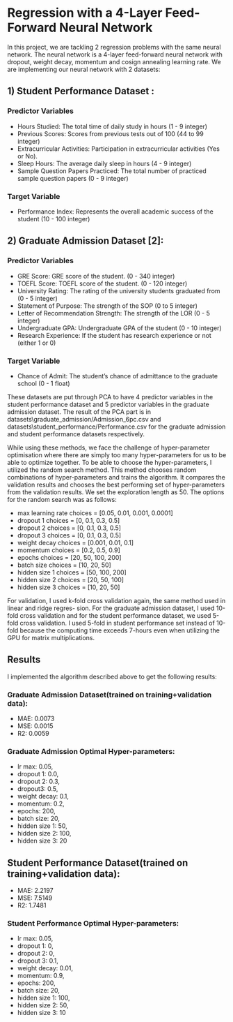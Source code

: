# Regression with a 4-Layer Feed-Forward Neural Network

  In this project, we are tackling 2 regression problems with the same neural network. The neural network is a 4-layer feed-forward neural network with dropout, weight decay, momentum and cosign annealing learning rate. We are implementing our neural network with 2 datasets:
## 1) Student Performance Dataset :
  ### Predictor Variables
  - Hours Studied: The total time of daily study in hours (1 - 9 integer)
  - Previous Scores: Scores from previous tests out of 100 (44 to 99 integer)
  - Extracurricular Activities: Participation in extracurricular activities (Yes or No).
  - Sleep Hours: The average daily sleep in hours (4 - 9 integer)
  - Sample Question Papers Practiced: The total number of practiced sample question papers (0 - 9 integer)
  ### Target Variable
  - Performance Index: Represents the overall academic success of the student (10 - 100 integer)
## 2) Graduate Admission Dataset [2]:
  ### Predictor Variables
  - GRE Score: GRE score of the student. (0 - 340 integer)
  - TOEFL Score: TOEFL score of the student. (0 - 120 integer)
  - University Rating: The rating of the university students graduated from (0 - 5 integer)
  - Statement of Purpose: The strength of the SOP (0 to 5 integer)
  - Letter of Recommendation Strength: The strength of the LOR (0 - 5 integer)
  - Undergraduate GPA: Undergraduate GPA of the student (0 - 10 integer)
  - Research Experience: If the student has research experience or not (either 1 or 0)
 ### Target Variable
  - Chance of Admit: The student’s chance of admittance to the graduate school (0 - 1 float)

These datasets are put through PCA to have 4 predictor variables in the student performance dataset and 5 predictor variables in the graduate admission dataset. The result of the PCA part is in datasets\graduate_admission/Admission_6pc.csv and datasets\student_performance/Performance.csv for the graduate admission and student performance datasets respectively.

While using these methods, we face the challenge of hyper-parameter optimisation where there are simply too many hyper-parameters for us to be able to optimize together. To be able to choose the hyper-parameters, I utilized the random search method. This method chooses random combinations of hyper-parameters and trains the algorithm. It compares the validation results and chooses the best performing set of hyper-parameters from the validation results. We set the exploration length as 50. The options for the random search was as follows:
  - max learning rate choices = [0.05, 0.01, 0.001, 0.0001] 
  - dropout 1 choices = [0, 0.1, 0.3, 0.5] 
  - dropout 2 choices = [0, 0.1, 0.3, 0.5] 
  - dropout 3 choices = [0, 0.1, 0.3, 0.5]
  - weight decay choices = [0.001, 0.01, 0.1] 
  - momentum choices = [0.2, 0.5, 0.9] 
  - epochs choices = [20, 50, 100, 200]
  - batch size choices = [10, 20, 50] 
  - hidden size 1 choices = [50, 100, 200] 
  - hidden size 2 choices = [20, 50, 100]
  - hidden size 3 choices = [10, 20, 50]

For validation, I used k-fold cross validation again, the same method used in linear and ridge regres-
sion. For the graduate admission dataset, I used 10-fold cross validation and for the student performance
dataset, we used 5-fold cross validation. I used 5-fold in student performance set instead of 10-fold
because the computing time exceeds 7-hours even when utilizing the GPU for matrix multiplications.

## Results

I implemented the algorithm described above to get the following results:
### Graduate Admission Dataset(trained on training+validation data): 
- MAE: 0.0073 
- MSE: 0.0015 
- R2: 0.0059

### Graduate Admission Optimal Hyper-parameters:
- lr max: 0.05,
- dropout 1: 0.0, 
- dropout 2: 0.3, 
- dropout3: 0.5,
- weight decay: 0.1,
- momentum: 0.2,
- epochs: 200,
- batch size: 20,
- hidden size 1: 50,
- hidden size 2: 100,
- hidden size 3: 20

## Student Performance Dataset(trained on training+validation data):
- MAE: 2.2197
- MSE: 7.5149
- R2: 1.7481
### Student Performance Optimal Hyper-parameters: 
- lr max: 0.05,
-  dropout 1: 0,
-  dropout 2: 0,
-  dropout 3: 0.1,
-  weight decay: 0.01,
-  momentum: 0.9,
-  epochs: 200,
-  batch size: 20,
-  hidden size 1: 100,
-  hidden size 2: 50,
-  hidden size 3: 10



